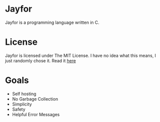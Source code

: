 # Jayfor
Jayfor is a programming language written in C.

# License
Jayfor is licensed under The MIT License. I have no idea
what this means, I just randomly chose it. Read it [here](LICENSE.md)

# Goals
* Self hosting
* No Garbage Collection
* Simplicity
* Safety
* Helpful Error Messages

